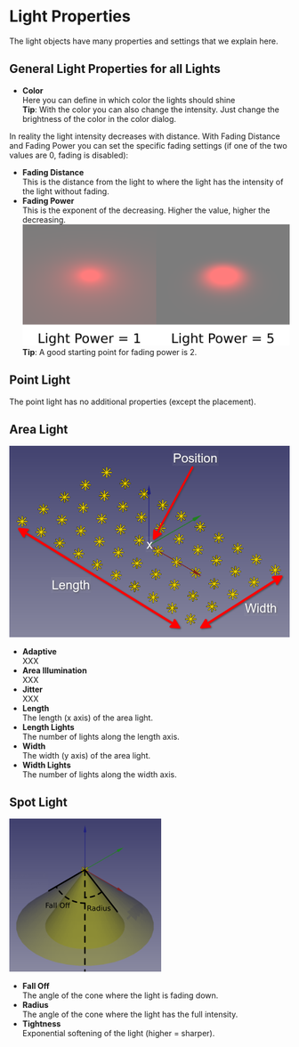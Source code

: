 # Light Properties

The light objects have many properties and settings that we explain here.

## General Light Properties for all Lights

* **Color**  
  Here you can define in which color the lights should shine  
  **Tip**: With the color you can also change the intensity. Just change the brightness of the color in the color dialog.

In reality the light intensity decreases with distance. With Fading Distance and Fading Power you can set the specific fading settings (if one of the two values are 0, fading is disabled):

* **Fading Distance**  
  This is the distance from the light to where the light has the intensity of the light without fading.
* **Fading Power**  
  This is the exponent of the decreasing. Higher the value, higher the decreasing.
  ![Comparison between different fading powers](img/LightFadingPower.png)  
  **Tip**: A good starting point for fading power is 2.

## Point Light

The point light has no additional properties (except the placement).

## Area Light

![Image to explain Area Light](img/AreaLight.png)

* **Adaptive**  
  XXX
* **Area Illumination**  
  XXX
* **Jitter**  
  XXX
* **Length**  
  The length (x axis) of the area light.
* **Length Lights**  
  The number of lights along the length axis.
* **Width**  
  The width (y axis) of the area light.
* **Width Lights**  
  The number of lights along the width axis.

## Spot Light

![Image to explain Spot Lights](img/SpotLight.png)

* **Fall Off**  
  The angle of the cone where the light is fading down.
* **Radius**  
  The angle of the cone where the light has the full intensity.
* **Tightness**  
  Exponential softening of the light (higher = sharper).
